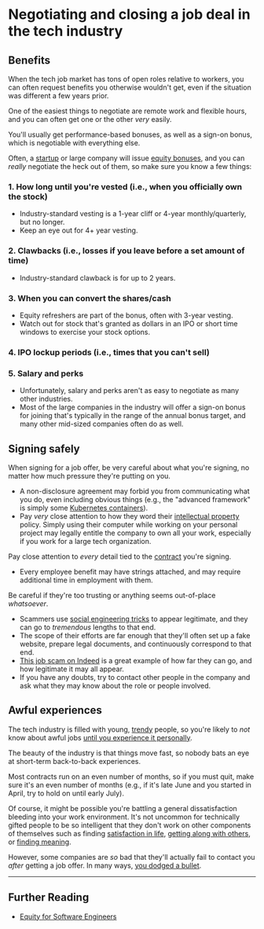 
# Negotiating and closing a job deal in the tech industry

## Benefits

When the tech job market has tons of open roles relative to workers, you can often request benefits you otherwise wouldn't get, even if the situation was different a few years prior.

One of the easiest things to negotiate are remote work and flexible hours, and you can often get one or the other *very* easily.

You'll usually get performance-based bonuses, as well as a sign-on bonus, which is negotiable with everything else.

Often, a [startup](entrepreneur-1_why.md) or large company will issue [equity bonuses](money-investing.md), and you can *really* negotiate the heck out of them, so make sure you know a few things:

### 1. How long until you're vested (i.e., when you officially own the stock)

- Industry-standard vesting is a 1-year cliff or 4-year monthly/quarterly, but no longer.
- Keep an eye out for 4+ year vesting.

### 2. Clawbacks (i.e., losses if you leave before a set amount of time)

- Industry-standard clawback is for up to 2 years.

### 3. When you can convert the shares/cash

- Equity refreshers are part of the bonus, often with 3-year vesting.
- Watch out for stock that's granted as dollars in an IPO or short time windows to exercise your stock options.

### 4. IPO lockup periods (i.e., times that you can't sell)

### 5. Salary and perks

- Unfortunately, salary and perks aren't as easy to negotiate as many other industries.
- Most of the large companies in the industry will offer a sign-on bonus for joining that's typically in the range of the annual bonus target, and many other mid-sized companies often do as well.

## Signing safely

When signing for a job offer, be very careful about what you're signing, no matter how much pressure they're putting on you.

- A non-disclosure agreement may forbid you from communicating what you do, even including obvious things (e.g., the "advanced framework" is simply some [Kubernetes containers](computers-distsys-vm.md)).
- Pay *very* close attention to how they word their [intellectual property](ip.md) policy. Simply using their computer while working on your personal project may legally entitle the company to own all your work, especially if you work for a large tech organization.

Pay close attention to *every* detail tied to the [contract](contracts.md) you're signing.

- Every employee benefit may have strings attached, and may require additional time in employment with them.

Be careful if they're too trusting or anything seems out-of-place *whatsoever*.

- Scammers use [social engineering tricks](social-engineering.md) to appear legitimate, and they can go to *tremendous* lengths to that end.
- The scope of their efforts are far enough that they'll often set up a fake website, prepare legal documents, and continuously correspond to that end.
- [This job scam on Indeed](https://indeedjobscam.pages.dev/) is a great example of how far they can go, and how legitimate it may all appear.
- If you have any doubts, try to contact other people in the company and ask what they may know about the role or people involved.

## Awful experiences

The tech industry is filled with young, [trendy](trends.md) people, so you're likely to *not* know about awful jobs [until you experience it personally](jobs-suck-cs.md).

The beauty of the industry is that things move fast, so nobody bats an eye at short-term back-to-back experiences.

Most contracts run on an even number of months, so if you must quit, make sure it's an even number of months (e.g., if it's late June and you started in April, try to hold on until early July).

Of course, it might be possible you're battling a general dissatisfaction bleeding into your work environment. It's not uncommon for technically gifted people to be so intelligent that they don't work on other components of themselves such as finding [satisfaction in life](happiness-1_why.md), [getting along with others](people-4_friends.md), or [finding meaning](meaning.md).

However, some companies are *so* bad that they'll actually fail to contact you *after* getting a job offer. In many ways, [you dodged a bullet](jobs-suck-cs.md).

---

## Further Reading

- [Equity for Software Engineers](https://blog.pragmaticengineer.com/equity-for-software-engineers/)

